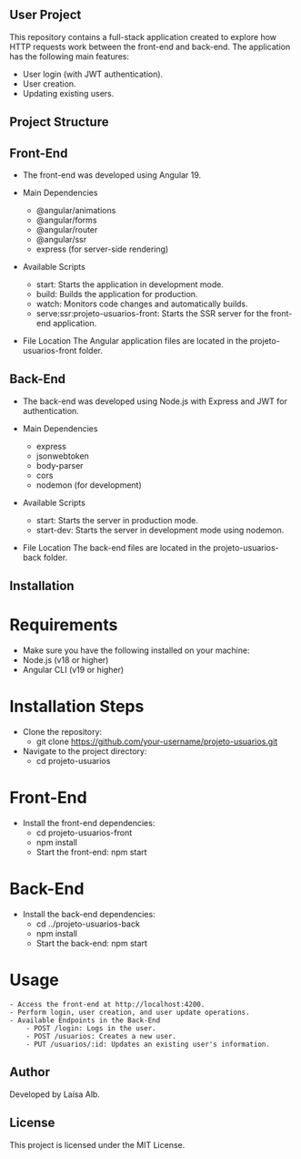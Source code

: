 ## User Project

This repository contains a full-stack application created to explore how HTTP requests work between the front-end and back-end. The application has the following main features:
 - User login (with JWT authentication).
 - User creation.
 - Updating existing users.

## Project Structure

## Front-End
 - The front-end was developed using Angular 19.
 - Main Dependencies
    - @angular/animations
    - @angular/forms
    - @angular/router
    - @angular/ssr
    - express (for server-side rendering) 

 - Available Scripts
    - start: Starts the application in development mode.
    - build: Builds the application for production.
    - watch: Monitors code changes and automatically builds.
    - serve:ssr:projeto-usuarios-front: Starts the SSR server for the front-end application.

- File Location
The Angular application files are located in the projeto-usuarios-front folder.

## Back-End
 - The back-end was developed using Node.js with Express and JWT for authentication.
 - Main Dependencies
    - express
    - jsonwebtoken
    - body-parser
    - cors
    - nodemon (for development)

 - Available Scripts
    - start: Starts the server in production mode.
    - start-dev: Starts the server in development mode using nodemon.

 - File Location
The back-end files are located in the projeto-usuarios-back folder.

## Installation

# Requirements
 - Make sure you have the following installed on your machine:
 - Node.js (v18 or higher)
 - Angular CLI (v19 or higher)

# Installation Steps
 - Clone the repository:
    - git clone https://github.com/your-username/projeto-usuarios.git
 - Navigate to the project directory:
    - cd projeto-usuarios

# Front-End
 - Install the front-end dependencies:
    - cd projeto-usuarios-front
    - npm install
    - Start the front-end: npm start

# Back-End
 - Install the back-end dependencies:
    - cd ../projeto-usuarios-back
    - npm install
    - Start the back-end: npm start

# Usage
    - Access the front-end at http://localhost:4200.
    - Perform login, user creation, and user update operations.
    - Available Endpoints in the Back-End
        - POST /login: Logs in the user.
        - POST /usuarios: Creates a new user.
        - PUT /usuarios/:id: Updates an existing user's information.

## Author
Developed by Laísa Alb.

## License
This project is licensed under the MIT License.

